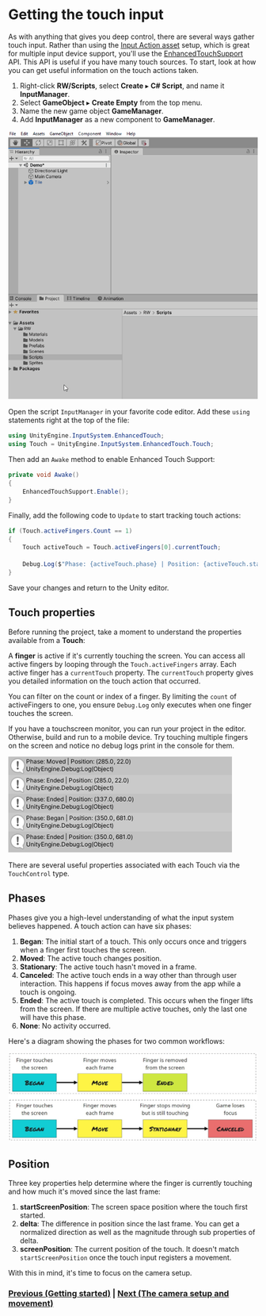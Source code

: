 # Getting the touch input

As with anything that gives you deep control, there are several ways gather touch input. Rather than using the [Input Action asset](https://docs.unity3d.com/Packages/com.unity.inputsystem@0.2/manual/index.html) setup, which is great for multiple input device support, you'll use the [EnhancedTouchSupport](https://docs.unity3d.com/Packages/com.unity.inputsystem@1.0/manual/Touch.html) API. This API is useful if you have many touch sources. To start, look at how you can get useful information on the touch actions taken.

1.  Right-click **RW/Scripts**, select **Create** ▸ **C# Script**, and name it **InputManager**.
2.  Select **GameObject** ▸ **Create Empty** from the top menu.
3.  Name the new game object **GameManager**.
4.  Add **InputManager** as a new component to **GameManager**.

![setup game manager with input manager](../images/setupGameManager.gif)

Open the script `InputManager` in your favorite code editor. Add these
`using` statements right at the top of the file:

``` csharp
using UnityEngine.InputSystem.EnhancedTouch;
using Touch = UnityEngine.InputSystem.EnhancedTouch.Touch;
```

Then add an `Awake` method to enable Enhanced Touch Support:

``` csharp
private void Awake()
{
    EnhancedTouchSupport.Enable();
}
```

Finally, add the following code to `Update` to start tracking touch actions:

``` csharp
if (Touch.activeFingers.Count == 1)
{
    Touch activeTouch = Touch.activeFingers[0].currentTouch;

    Debug.Log($"Phase: {activeTouch.phase} | Position: {activeTouch.startScreenPosition}");
}
```

Save your changes and return to the Unity editor.

## Touch properties

Before running the project, take a moment to understand the properties available from a **Touch**:

A **finger** is active if it's currently touching the screen. You can access all active fingers by looping through the `Touch.activeFingers` array. Each active finger has a `currentTouch` property. The `currentTouch` property gives you detailed information on the touch action that occurred.

You can filter on the count or index of a finger. By limiting the `count` of activeFingers to one, you ensure `Debug.Log` only executes when one finger touches the screen.

If you have a touchscreen monitor, you can run your project in the editor. Otherwise, build and run to a mobile device. Try touching multiple fingers on the screen and notice no debug logs print in the console for them. 

![console example of touch output](../images/touch-example-console-output.png)

There are several useful properties associated with each Touch via the `TouchControl` type.

## Phases

Phases give you a high-level understanding of what the input system believes happened. A touch action can have six phases:

1.  **Began**: The initial start of a touch. This only occurs once and triggers when a finger first touches the screen.
2.  **Moved**: The active touch changes position.
3.  **Stationary**: The active touch hasn't moved in a frame.
4.  **Canceled**: The active touch ends in a way other than through user interaction. This happens if focus moves away from the app while a touch is ongoing.
5.  **Ended**: The active touch is completed. This occurs when the finger lifts from the screen. If there are multiple active touches, only the last one will have this phase.
6.  **None**: No activity occurred.

Here's a diagram showing the phases for two common workflows: 

![Example of touch phases](../images/phaseDiagram.jpg)

## Position

Three key properties help determine where the finger is currently touching and how much it's moved since the last frame:

1.  **startScreenPosition**: The screen space position where the touch first started.
2.  **delta**: The difference in position since the last frame. You can get a normalized direction as well as the magnitude through sub properties of delta.
3.  **screenPosition**: The current position of the touch. It doesn't match `startScreenPosition` once the touch input registers a movement.

With this in mind, it's time to focus on the camera setup.

### [Previous (Getting started)](./pt-1-getting-started.md)    |     [Next (The camera setup and movement)](./pt-3-moving-the-camera.md)
